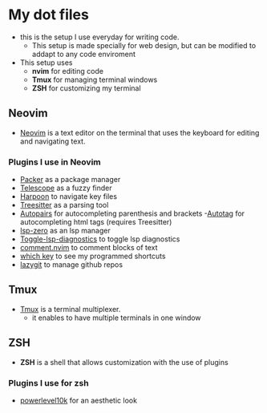# My dot files 

- this is the setup I use everyday for writing code. 
    - This setup is made specially for web design, but can be modified to addapt to any code enviroment
- This setup uses 
    - __nvim__ for editing code 
    - __Tmux__ for managing terminal windows 
    - __ZSH__ for customizing my terminal



## Neovim 
- [Neovim](https://neovim.io/) is a text editor on the terminal that uses the keyboard for editing and navigating text.
### Plugins I use in Neovim 
- [Packer](https://github.com/wbthomason/packer.nvim) as a package manager
- [Telescope](https://github.com/nvim-telescope/telescope.nvim) as a fuzzy finder
- [Harpoon](https://github.com/ThePrimeagen/harpoon) to navigate key files
- [Treesitter](https://github.com/nvim-treesitter/nvim-treesitter) as a parsing tool
- [Autopairs](https://github.com/windwp/nvim-autopairs) for autocompleting parenthesis and brackets
-[Autotag](https://github.com/windwp/nvim-ts-autotag) for autocompleting html tags (requires Treesitter)
- [lsp-zero](https://github.com/VonHeikemen/lsp-zero.nvim) as an lsp manager
- [Toggle-lsp-diagnostics](https://github.com/WhoIsSethDaniel/toggle-lsp-diagnostics.nvim) to toggle lsp diagnostics
- [comment.nvim](https://github.com/numToStr/Comment.nvim) to comment blocks of text
- [which key](https://github.com/folke/which-key.nvim) to see my programmed shortcuts
- [lazygit](https://github.com/kdheepak/lazygit.nvim) to manage github repos

## Tmux 
- [Tmux](https://github.com/tmux/tmux) is a terminal multiplexer. 
    - it enables to have multiple terminals in one window

## ZSH
- __ZSH__ is a shell that allows customization with the use of plugins

### Plugins I use for zsh
- [ powerlevel10k](https://github.com/romkatv/powerlevel10k) for an aesthetic look
